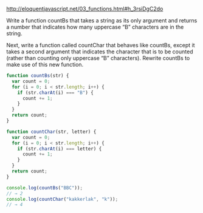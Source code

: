 http://eloquentjavascript.net/03_functions.html#h_3rsiDgC2do

Write a function countBs that takes a string as its only argument and returns a number that indicates how many uppercase “B” characters are in the string.

Next, write a function called countChar that behaves like countBs, except it takes a second argument that indicates the character that is to be counted (rather than counting only uppercase “B” characters). Rewrite countBs to make use of this new function.

```javascript
function countBs(str) {
  var count = 0;
  for (i = 0; i < str.length; i++) {
    if (str.charAt(i) === "B") {
      count += 1;
    }
  }
  return count;
}

function countChar(str, letter) {
  var count = 0;
  for (i = 0; i < str.length; i++) {
    if (str.charAt(i) === letter) {
      count += 1;
    }
  }
  return count;
}

console.log(countBs("BBC"));
// → 2
console.log(countChar("kakkerlak", "k"));
// → 4
```

